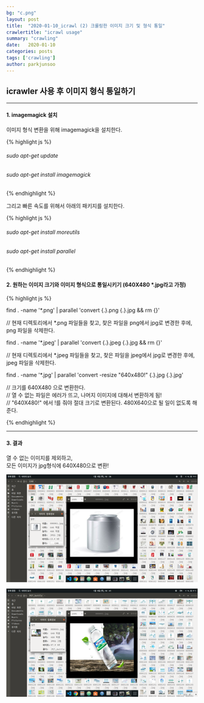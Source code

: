```yaml
---
bg: "c.png"
layout: post
title:  "2020-01-10_icrawl (2) 크롤링한 이미지 크기 및 형식 통일"
crawlertitle: "icrawl usage"
summary: "crawling"
date:   2020-01-10
categories: posts
tags: ['crawling']
author: parkjunsoo
---
```



## icrawler 사용 후 이미지 형식 통일하기
***


#### 1. imagemagick 설치

이미지 형식 변환을 위해 imagemagick을 설치한다.

{% highlight js %}  

###### sudo apt-get update  
###### sudo apt-get install imagemagick

{% endhighlight %}


그리고 빠른 속도를 위해서 아래의 패키지를 설치한다.

{% highlight js %}  

###### sudo apt-get install moreutils  
###### sudo apt-get install parallel

{% endhighlight %}

#### 2. 원하는 이미지 크기와 이미지 형식으로 통일시키기 (640X480 \*.jpg라고 가정)


{% highlight js %}  

find . -name '\*.png' | parallel 'convert {.}.png {.}.jpg && rm {}'

// 현재 디렉토리에서 \*.png 파일들을 찾고, 찾은 파일을 png에서 jpg로 변경한 후에, png 파일을 삭제한다.


find . -name '\*.jpeg' | parallel 'convert {.}.jpeg {.}.jpg && rm {}'

// 현재 디렉토리에서 \*.jpeg 파일들을 찾고, 찾은 파일을 jpeg에서 jpg로 변경한 후에, jpeg 파일을 삭제한다.

find . -name '\*.jpg' | parallel 'convert -resize "640x480!" {.}.jpg  {.}.jpg'

// 크기를 640X480 으로 변환한다.  
// 열 수 없는 파일은 에러가 뜨고, 나머지 이미지에 대해서 변환하게 됨!  
// "640X480!" 에서 !를 줘야 절대 크기로 변환된다. 480X640으로 될 일이 없도록 해준다.  

{% endhighlight %}

***

#### 3. 결과

열 수 없는 이미지를 제외하고,  
모든 이미지가 jpg형식에 640X480으로 변환!

![c3](https://github.com/junsoofeb/junsoofeb.github.io/raw/master/assets/images/c3.png)

![c4](https://github.com/junsoofeb/junsoofeb.github.io/raw/master/assets/images/c4.png)
